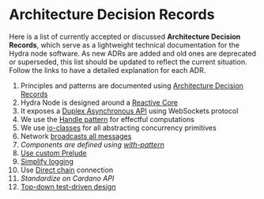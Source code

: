 # Architecture Decision Records

Here is a list of currently accepted or discussed **Architecture Decision Records**, which serve as a lightweight technical documentation for the Hydra node software. As new ADRs are added and old ones are deprecated or superseded, this list should be updated to reflect the current situation. Follow the links to have a detailed explanation for each ADR.

1. Principles and patterns are documented using [Architecture Decision Records](./0001-record-architecture-decisions.md)
2. Hydra Node is designed around a [Reactive Core](./0002-reactive-core.md)
3. It exposes a [Duplex Asynchronous API](./0003-asynchronous-duplex-api.md) using WebSockets protocol
4. We use the [Handle pattern](./0004-use-handle-to-model-effects.md) for effectful computations
5. We use [io-classes](./0005-use-io-sim-classes.md) for all abstracting concurrency primitives
6. Network [broadcasts all messages](./0006-network-broadcasts-all-messages.md)
7. _Components are defined using [with-pattern](./0007-with-pattern-component-interfaces.md)_
8. [Use custom Prelude](./0008-use-custom-prelude.md)
9. [Simplify logging](./0009-simplify-logging.md)
10. Use [Direct chain](./0010-use-direct-chain.md) connection
11. _Standardize on Cardano API_
12. [Top-down test-driven design](./0012-testing-strategy.md)
